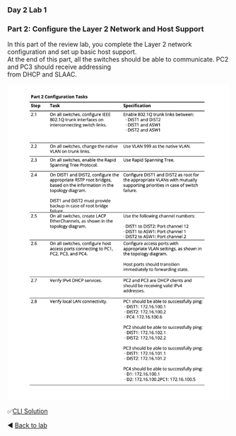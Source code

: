 ### Day 2 Lab 1 
### Part 2: Configure the Layer 2 Network and Host Support
In this part of the review lab, you complete the Layer 2 network configuration and set up basic host support.  
At the end of this part, all the switches should be able to communicate. PC2 and PC3 should receive addressing  
from DHCP and SLAAC.

![Lab topology](https://github.com/tech-zero/assets/blob/main/images/pt2-tasks1.png)

✅[CLI Solution](/solutions/day2lab1-1.md)

◀️ [Back to lab](https://github.com/tech-zero/ccnp-encor/blob/main/labs/_ciscopress/lab1/README.md)
